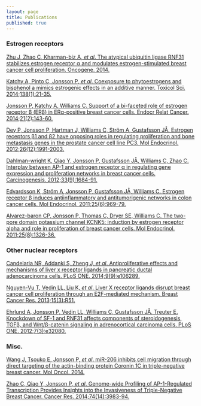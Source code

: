 ```yaml
---
layout: page
title: Publications
published: true
---
```


### Estrogen receptors
[Zhu J, Zhao C, Kharman-biz A, _et al_. The atypical ubiquitin ligase RNF31 stabilizes estrogen receptor α and modulates estrogen-stimulated breast cancer cell proliferation. Oncogene. 2014.](http://www.ncbi.nlm.nih.gov/pubmed/?term=24441041)

[Katchy A, Pinto C, Jonsson P, _et al_. Coexposure to phytoestrogens and bisphenol a mimics estrogenic effects in an additive manner. Toxicol Sci. 2014;138(1):21-35.](http://www.ncbi.nlm.nih.gov/pubmed/?term=24284790)

[Jonsson P, Katchy A, Williams C. Support of a bi-faceted role of estrogen receptor β (ERβ) in ERα-positive breast cancer cells. Endocr Relat Cancer. 2014;21(2):143-60.](http://www.ncbi.nlm.nih.gov/pubmed/?term=24192230)

[Dey P, Jonsson P, Hartman J, Williams C, Ström A, Gustafsson JÅ. Estrogen receptors β1 and β2 have opposing roles in regulating proliferation and bone metastasis genes in the prostate cancer cell line PC3. Mol Endocrinol. 2012;26(12):1991-2003.](http://www.ncbi.nlm.nih.gov/pubmed/?term=23028063)

[Dahlman-wright K, Qiao Y, Jonsson P, Gustafsson JÅ, Williams C, Zhao C. Interplay between AP-1 and estrogen receptor α in regulating gene expression and proliferation networks in breast cancer cells. Carcinogenesis. 2012;33(9):1684-91.](http://www.ncbi.nlm.nih.gov/pubmed/?term=22791811)

[Edvardsson K, Ström A, Jonsson P, Gustafsson JÅ, Williams C. Estrogen receptor β induces antiinflammatory and antitumorigenic networks in colon cancer cells. Mol Endocrinol. 2011;25(6):969-79.](http://www.ncbi.nlm.nih.gov/pubmed/?term=21493669)

[Alvarez-baron CP, Jonsson P, Thomas C, Dryer SE, Williams C. The two-pore domain potassium channel KCNK5: induction by estrogen receptor alpha and role in proliferation of breast cancer cells. Mol Endocrinol. 2011;25(8):1326-36.](http://www.ncbi.nlm.nih.gov/pubmed/?term=21680658)  

### Other nuclear receptors
[Candelaria NR, Addanki S, Zheng J, _et al_. Antiproliferative effects and mechanisms of liver x receptor ligands in pancreatic ductal adenocarcinoma cells. PLoS ONE. 2014;9(9):e106289.](http://www.ncbi.nlm.nih.gov/pubmed/?term=25184494)

[Nguyen-Vu T, Vedin LL, Liu K, _et al_. Liver X receptor ligands disrupt breast cancer cell proliferation through an E2F-mediated mechanism. Breast Cancer Res. 2013;15(3):R51.](http://www.ncbi.nlm.nih.gov/pubmed/?term=23809258)

[Ehrlund A, Jonsson P, Vedin LL, Williams C, Gustafsson JÅ, Treuter E. Knockdown of SF-1 and RNF31 affects components of steroidogenesis, TGFβ, and Wnt/β-catenin signaling in adrenocortical carcinoma cells. PLoS ONE. 2012;7(3):e32080.](http://www.ncbi.nlm.nih.gov/pubmed/?term=22427816)

### Misc.
[Wang J, Tsouko E, Jonsson P, _et al_. miR-206 inhibits cell migration through direct targeting of the actin-binding protein Coronin 1C in triple-negative breast cancer. Mol Oncol. 2014.](http://www.ncbi.nlm.nih.gov/pubmed/?term=25074552)

[Zhao C, Qiao Y, Jonsson P, _et al_. Genome-wide Profiling of AP-1-Regulated Transcription Provides Insights into the Invasiveness of Triple-Negative Breast Cancer. Cancer Res. 2014;74(14):3983-94.](http://www.ncbi.nlm.nih.gov/pubmed/?term=24830720)
